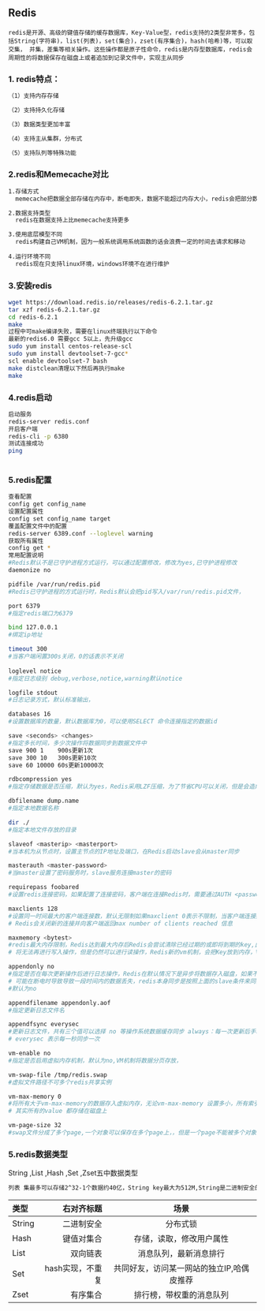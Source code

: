 ## Redis
`redis是开源、高级的键值存储的缓存数据库，Key-Value型，redis支持的2类型非常多，包括String(字符串)，list(列表)，set(集合)，zset(有序集合)，hash(哈希)等，可以取交集，
并集，差集等相关操作。这些操作都是原子性命令，redis是内存型数据库，redis会周期性的将数据保存在磁盘上或者追加到记录文件中，实现主从同步`

### 1. redis特点：
```bash
（1）支持内存存储

（2）支持持久化存储

（3）数据类型更加丰富

（4）支持主从集群，分布式

（5）支持队列等特殊功能
```
### 2.redis和Memecache对比
```bash
1.存储方式
  memecache把数据全部存储在内存中，断电即失，数据不能超过内存大小，redis会把部分数据持久化在磁盘上(RDB，AOF)

2.数据支持类型
  redis在数据支持上比memecache支持更多

3.使用底层模型不同
  redis构建自己VM机制，因为一般系统调用系统函数的话会浪费一定的时间去请求和移动
  
4.运行环境不同
  redis现在只支持linux环境，windows环境不在进行维护
```

### 3.安装redis
```bash
wget https://download.redis.io/releases/redis-6.2.1.tar.gz
tar xzf redis-6.2.1.tar.gz
cd redis-6.2.1
make
过程中可make编译失败，需要在linux终端执行以下命令
最新的redis6.0 需要gcc 5以上，先升级gcc 
sudo yum install centos-release-scl
sudo yum install devtoolset-7-gcc*
scl enable devtoolset-7 bash
make distclean清理以下然后再执行make
make 
```

### 4.redis启动
```bash
启动服务
redis-server redis.conf 
开启客户端
redis-cli -p 6380 
测试连接成功
ping
    
```

### 5.redis配置
```bash
查看配置
config get config_name
设置配置属性
config set config_name target
覆盖配置文件中的配置
redis-server 6389.conf --loglevel warning 
获取所有属性
config get *
常用配置说明 
#Redis默认不是已守护进程方式运行，可以通过配置修改，修改为yes,已守护进程修改
daemonize no 

pidfile /var/run/redis.pid
#Redis已守护进程的方式运行时，Redis默认会把pid写入/var/run/redis.pid文件，

port 6379
#指定redis端口为6379

bind 127.0.0.1
#绑定ip地址

timeout 300
#当客户端闲置300s关闭，0的话表示不关闭
    
loglevel notice
#指定日志级别 debug,verbose,notice,warning默认notice

logfile stdout
#日志记录方式，默认标准输出，

databases 16
#设置数据库的数量，默认数据库为0，可以使用SELECT 命令连接指定的数据id

save <seconds> <changes>
#指定多长时间，多少次操作将数据同步到数据文件中
save 900 1    900s更新1次
save 300 10   300s更新10次
save 60 10000 60s更新10000次

rdbcompression yes 
#指定存储数据是否压缩，默认为yes，Redis采用LZF压缩，为了节省CPU可以关闭，但是会造成数据过大

dbfilename dump.name 
#指定本地数据名称

dir ./
#指定本地文件存放的目录

slaveof <masterip> <masterport>
#当本机为从节点时，设置主节点的IP地址及端口，在Redis启动slave会从master同步

masterauth <master-password>
#当master设置了密码服务时，slave服务连接master的密码

requirepass foobared
#设置redis连接密码，如果配置了连接密码，客户端在连接Redis时，需要通过AUTH <password>命令提供密码

maxclients 128
#设置同一时间最大的客户端连接数，默认无限制如果maxclient 0表示不限制，当客户端连接数达到限制，
# Redis会关闭新的连接并向客户端返回max number of clients reached 信息

maxmemory <bytest>
#redis最大内存限制，Redis达到最大内存后Redis会尝试清除已经过期的或即将到期的key,此方法处理后仍然达到最大内存设置，
# 将无法再进行写入操作，但是仍然可以进行读操作，Redis新的vm机制，会把Key放到内存，Value会放在swap区

appendonly no
#指定是否在每次更新操作后进行日志操作，Redis在默认情况下是异步将数据存入磁盘，如果不开启，
# 可能在断电时导致导致一段时间内的数据丢失，redis本身同步是按照上面的slave条件来同步的所以数据一段时间内只存储在内存中
#默认为no

appendfilename appendonly.aof 
#指定更新日志文件名

appendfsync everysec 
#更新日志文件，共有三个值可以选择 no 等操作系统数据缓存同步 always：每一次更新后手动调用fsync()将数据写到磁盘
# everysec 表示每一秒同步一次

vm-enable no
#指定是否启用虚拟内存机制，默认为no,VM机制将数据分页存放，

vm-swap-file /tmp/redis.swap 
#虚拟文件路径不可多个redis共享实例

vm-max-memory 0
#将所有大于vm-max-memory的数据存入虚拟内存，无论vm-max-memory 设置多小，所有索引存储都是内存存储的当vm-max-memory为0时，
# 其实所有的value 都存储在磁盘上

vm-page-size 32
#swap文件分成了多个page,一个对象可以保存在多个page上，，但是一个page不能被多个对象共享，

```
### 5.redis数据类型
String ,List ,Hash ,Set ,Zset五中数据类型
```bash
列表 集最多可以存储2^32-1个数据约40亿，String key最大为512M,String是二进制安全的，可以存储任何数据
```
| 类型 | 右对齐标题 | 场景 |
| :------| ------: | :------: |
| String | 二进制安全 | 分布式锁 |
| Hash | 键值对集合 | 存储，读取，修改用户属性 |
| List | 双向链表 | 消息队列，最新消息排行 |
| Set | hash实现，不重复 | 共同好友，访问某一网站的独立IP,哈偶皮推荐 |
| Zset | 有序集合 | 排行榜，带权重的消息队列 |




